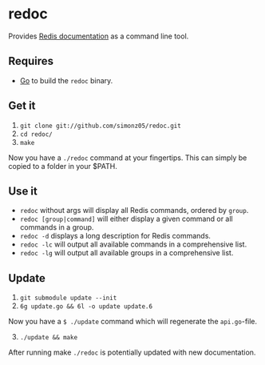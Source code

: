 # redoc

Provides [Redis documentation](http://redis.io/documentation) as a command line tool. 

## Requires 

* [Go](http://golang.org/doc/install.html) to build the `redoc` binary.

## Get it

1. `git clone git://github.com/simonz05/redoc.git`
2. `cd redoc/`
3. `make`

Now you have a `./redoc` command at your fingertips. This can simply be copied
to a folder in your $PATH.

## Use it

* `redoc` without args will display all Redis commands, ordered by `group`.
* `redoc [group|command]` will either display a given command or all commands
  in a group.
* `redoc -d` displays a long description for Redis commands.
* `redoc -lc` will output all available commands in a comprehensive list.
* `redoc -lg` will output all available groups in a comprehensive list.

## Update

1. `git submodule update --init`
2. `6g update.go && 6l -o update update.6`

Now you have a `$ ./update` command which will regenerate the `api.go`-file.

3. `./update && make`

After running make `./redoc` is potentially updated with new documentation.
